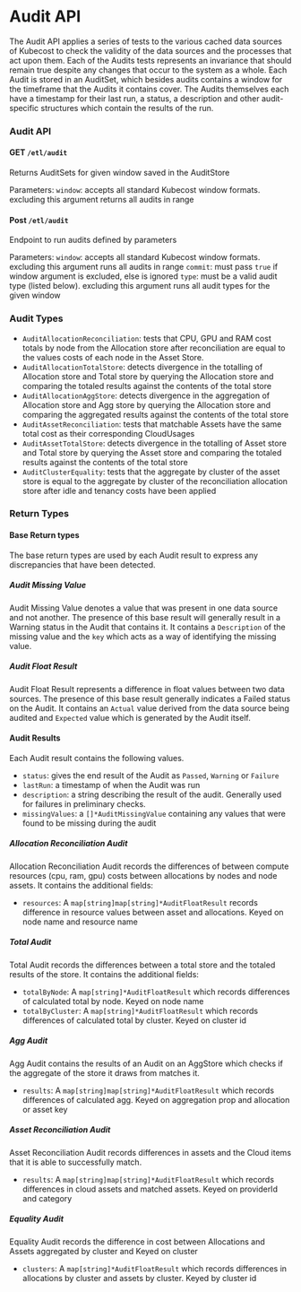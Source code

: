 # Audit API
The Audit API applies a series of tests to the various cached data sources of Kubecost to check the validity of the data sources and the processes that act upon them. Each of the Audits tests represents an invariance that should remain true despite any changes that occur to the system as a whole. Each Audit is stored in an AuditSet, which besides audits contains a window for the timeframe that the Audits it contains cover. The Audits themselves each have a timestamp for their last run, a status, a description and other audit-specific structures which contain the results of the run.

### Audit API
#### GET `/etl/audit`
Returns AuditSets for given window saved in the AuditStore

Parameters:
`window`: accepts all standard Kubecost window formats. excluding this argument returns all audits in range

#### Post `/etl/audit`
Endpoint to run audits defined by parameters

Parameters:
`window`: accepts all standard Kubecost window formats. excluding this argument runs all audits in range
`commit`: must pass `true` if window argument is excluded, else is ignored
`type`: must be a valid audit type (listed below). excluding this argument runs all audit types for the given window

### Audit Types
* `AuditAllocationReconciliation`: tests that CPU, GPU and RAM cost totals by node from the Allocation store after reconciliation are equal to the values costs of each node in the Asset Store.
* `AuditAllocationTotalStore`: detects divergence in the totalling of Allocation store and Total store by querying the Allocation store and comparing the totaled results against the contents of the total store
* `AuditAllocationAggStore`:  detects divergence in the aggregation of Allocation store and Agg store by querying the Allocation store and comparing the aggregated results against the contents of the total store
* `AuditAssetReconciliation`: tests that matchable Assets have the same total cost as their corresponding CloudUsages
* `AuditAssetTotalStore`: detects divergence in the totalling of Asset store and Total store by querying the Asset store and comparing the totaled results against the contents of the total store     
* `AuditClusterEquality`:  tests that the aggregate by cluster of the asset store is equal to the aggregate by cluster of the reconciliation allocation store after idle and tenancy costs have been applied

### Return Types

#### Base Return types

The base return types are used by each Audit result to express any discrepancies that have been detected.

##### Audit Missing Value
Audit Missing Value denotes a value that was present in one data source and not another. The presence of this base result will generally result in a Warning status in the Audit that contains it. It contains a `Description` of the missing value and the `key` which acts as a way of identifying the missing value.

##### Audit Float Result
Audit Float Result represents a difference in float values between two data sources. The presence of this base result generally indicates a Failed status on the Audit. It contains an `Actual` value derived from the data source being audited and `Expected` value which is generated by the Audit itself.

#### Audit Results

Each Audit result contains the following values.

* `status`: gives the end result of the Audit as `Passed`, `Warning` or `Failure`
* `lastRun`: a timestamp of when the Audit was run
* `description`: a string describing the result of the audit. Generally used for failures in preliminary checks.
* `missingValues`: a `[]*AuditMissingValue` containing any values that were found to be missing during the audit

##### Allocation Reconciliation Audit
Allocation Reconciliation Audit records the differences of between compute resources (cpu, ram, gpu) costs between
allocations by nodes and node assets. It contains the additional fields:

* `resources`: A `map[string]map[string]*AuditFloatResult` records difference in resource values between asset and allocations. Keyed on node name and resource name

##### Total Audit
Total Audit records the differences between a total store and the totaled results of the store. It contains the additional fields:

* `totalByNode`: A `map[string]*AuditFloatResult` which records differences of calculated total by node. Keyed on node name
* `totalByCluster`: A `map[string]*AuditFloatResult` which records differences of calculated total by cluster. Keyed on cluster id

##### Agg Audit
Agg Audit contains the results of an Audit on an AggStore which checks if the aggregate of the store it draws from matches it.

* `results`: A `map[string]map[string]*AuditFloatResult` which records differences of calculated agg. Keyed on aggregation prop and allocation or asset key

##### Asset Reconciliation Audit
Asset Reconciliation Audit records differences in assets and the Cloud items that it is able to successfully match.

* `results`: A `map[string]map[string]*AuditFloatResult` which records differences in cloud assets and matched assets. Keyed on providerId and category


##### Equality Audit
Equality Audit records the difference in cost between Allocations and Assets aggregated by cluster and Keyed on cluster

* `clusters`: A `map[string]*AuditFloatResult` which records differences in allocations by cluster and assets by cluster. Keyed by cluster id
